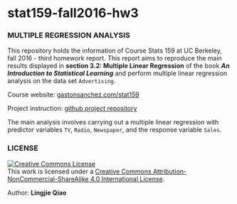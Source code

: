 # stat159-fall2016-hw3


### MULTIPLE REGRESSION ANALYSIS

This repository holds the information of Course Stats 159 at UC Berkeley, fall 2016 - third homework report. This report aims to reproduce the main results displayed in **section 3.2: Multiple Linear Regression** of the book **_An Introduction to Statistical Learning_** and perform multiple linear regression analysis on the data set `Advertising`.

Course website: [gastonsanchez.com/stat159](http://gastonsanchez.com/stat159)

Project instruction: [github project repository](https://github.com/ucb-stat159/stat159-fall-2016/blob/master/hws/hw03/stat159-hw03-multiple-regression.Rmd)

The main analysis involves carrying out a multiple linear regression with predictor variables `TV`, `Radio`, `Newspaper`, and the response variable `Sales`.


### LICENSE

<a rel="license" href="http://creativecommons.org/licenses/by-nc-sa/4.0/"><img alt="Creative Commons License" style="border-width:0" src="https://i.creativecommons.org/l/by-nc-sa/4.0/88x31.png" /></a><br />This work is licensed under a <a rel="license" href="http://creativecommons.org/licenses/by-nc-sa/4.0/">Creative Commons Attribution-NonCommercial-ShareAlike 4.0 International License</a>.

Author: **Lingjie Qiao**
